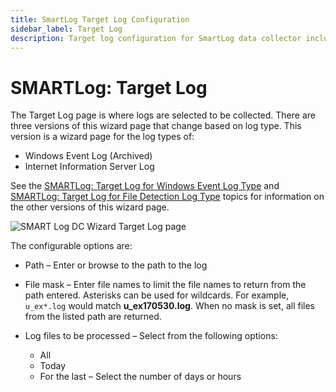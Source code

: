 ```yaml
---
title: SmartLog Target Log Configuration
sidebar_label: Target Log
description: Target log configuration for SmartLog data collector including log file selection and location settings.
---
```


# SMARTLog: Target Log

The Target Log page is where logs are selected to be collected. There are three versions of this
wizard page that change based on log type. This version is a wizard page for the log types of:

- Windows Event Log (Archived)
- Internet Information Server Log

See the
[SMARTLog: Target Log for Windows Event Log Type](/docs/accessanalyzer/11.6/accessanalyzer/admin/datacollector/smartlog/targetlogtype/windowseventlog.md)
and
[SMARTLog: Target Log for File Detection Log Type](/docs/accessanalyzer/11.6/accessanalyzer/admin/datacollector/smartlog/targetlogtype/filedetectionlog.md)
topics for information on the other versions of this wizard page.

![SMART Log DC Wizard Target Log page](/img/versioned_docs/accessanalyzer_11.6/accessanalyzer/admin/datacollector/smartlog/targetlog.webp)

The configurable options are:

- Path – Enter or browse to the path to the log
- File mask – Enter file names to limit the file names to return from the path entered. Asterisks
  can be used for wildcards. For example, `u_ex*.log` would match **u_ex170530.log**. When no mask
  is set, all files from the listed path are returned.
- Log files to be processed – Select from the following options:

  - All
  - Today
  - For the last – Select the number of days or hours
